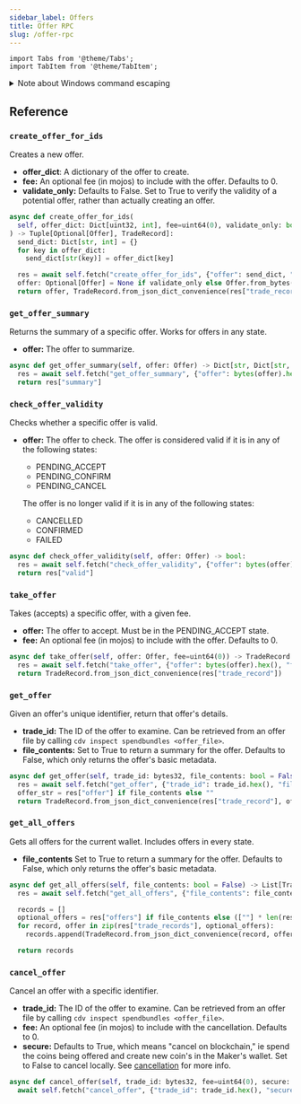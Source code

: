 ```yaml
---
sidebar_label: Offers
title: Offer RPC
slug: /offer-rpc
---
```


```mdx-code-block
import Tabs from '@theme/Tabs';
import TabItem from '@theme/TabItem';
```

<details>
  <summary>Note about Windows command escaping</summary>

This document will use Linux/MacOS RPC syntax. When running rpc commands on Windows, you'll need to escape all quotes with backslashes.

For example, here is a typical RPC command on Linux and MacOS:

```powershell
chia rpc wallet create_new_wallet '{"wallet_type": "nft_wallet"}'
```

To run the same command on Windows, you need to escape the quotes with backslashes. In other words, add a \ before each double quote, such that:

- "wallet_type" becomes \"wallet_type\"
- "nft_wallet" becomes \"nft_wallet\"
- etc

</details>

## Reference

### `create_offer_for_ids`

Creates a new offer.

- **offer_dict**: A dictionary of the offer to create.
- **fee:** An optional fee (in mojos) to include with the offer. Defaults to 0.
- **validate_only:** Defaults to False. Set to True to verify the validity of a potential offer, rather than actually creating an offer.

```python
async def create_offer_for_ids(
  self, offer_dict: Dict[uint32, int], fee=uint64(0), validate_only: bool = False
) -> Tuple[Optional[Offer], TradeRecord]:
  send_dict: Dict[str, int] = {}
  for key in offer_dict:
    send_dict[str(key)] = offer_dict[key]

  res = await self.fetch("create_offer_for_ids", {"offer": send_dict, "validate_only": validate_only, "fee": fee})
  offer: Optional[Offer] = None if validate_only else Offer.from_bytes(hexstr_to_bytes(res["offer"]))
  return offer, TradeRecord.from_json_dict_convenience(res["trade_record"], res["offer"])
```

### `get_offer_summary`

Returns the summary of a specific offer. Works for offers in any state.

- **offer:** The offer to summarize.

```python
async def get_offer_summary(self, offer: Offer) -> Dict[str, Dict[str, int]]:
  res = await self.fetch("get_offer_summary", {"offer": bytes(offer).hex()})
  return res["summary"]
```

### `check_offer_validity`

Checks whether a specific offer is valid.

- **offer:** The offer to check. The offer is considered valid if it is in any of the following states:

  - PENDING_ACCEPT
  - PENDING_CONFIRM
  - PENDING_CANCEL

  The offer is no longer valid if it is in any of the following states:

  - CANCELLED
  - CONFIRMED
  - FAILED

```python
async def check_offer_validity(self, offer: Offer) -> bool:
  res = await self.fetch("check_offer_validity", {"offer": bytes(offer).hex()})
  return res["valid"]
```

### `take_offer`

Takes (accepts) a specific offer, with a given fee.

- **offer:** The offer to accept. Must be in the PENDING_ACCEPT state.
- **fee:** An optional fee (in mojos) to include with the offer. Defaults to 0.

```python
async def take_offer(self, offer: Offer, fee=uint64(0)) -> TradeRecord:
  res = await self.fetch("take_offer", {"offer": bytes(offer).hex(), "fee": fee})
  return TradeRecord.from_json_dict_convenience(res["trade_record"])
```

### `get_offer`

Given an offer's unique identifier, return that offer's details.

- **trade_id:** The ID of the offer to examine. Can be retrieved from an offer file by calling `cdv inspect spendbundles <offer_file>`.
- **file_contents:** Set to True to return a summary for the offer. Defaults to False, which only returns the offer's basic metadata.

```python
async def get_offer(self, trade_id: bytes32, file_contents: bool = False) -> TradeRecord:
  res = await self.fetch("get_offer", {"trade_id": trade_id.hex(), "file_contents": file_contents})
  offer_str = res["offer"] if file_contents else ""
  return TradeRecord.from_json_dict_convenience(res["trade_record"], offer_str)
```

### `get_all_offers`

Gets all offers for the current wallet. Includes offers in every state.

- **file_contents** Set to True to return a summary for the offer. Defaults to False, which only returns the offer's basic metadata.

```python
async def get_all_offers(self, file_contents: bool = False) -> List[TradeRecord]:
  res = await self.fetch("get_all_offers", {"file_contents": file_contents})

  records = []
  optional_offers = res["offers"] if file_contents else ([""] * len(res["trade_records"]))
  for record, offer in zip(res["trade_records"], optional_offers):
    records.append(TradeRecord.from_json_dict_convenience(record, offer))

  return records
```

### `cancel_offer`

Cancel an offer with a specific identifier.

- **trade_id:** The ID of the offer to examine. Can be retrieved from an offer file by calling `cdv inspect spendbundles <offer_file>`.
- **fee:** An optional fee (in mojos) to include with the cancellation. Defaults to 0.
- **secure:** Defaults to True, which means "cancel on blockchain," ie spend the coins being offered and create new coin's in the Maker's wallet. Set to False to cancel locally. See [cancellation](#cancellation 'Offer cancellation') for more info.

```python
async def cancel_offer(self, trade_id: bytes32, fee=uint64(0), secure: bool = True):
  await self.fetch("cancel_offer", {"trade_id": trade_id.hex(), "secure": secure, "fee": fee})
```
